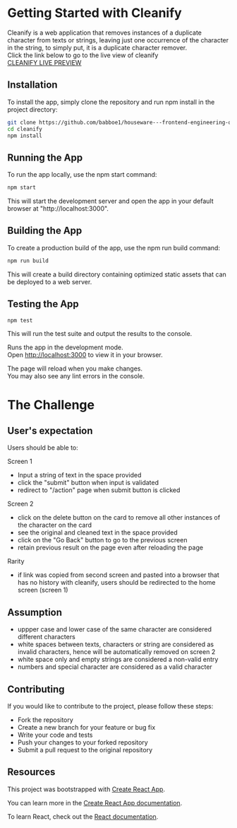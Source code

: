 # Getting Started with Cleanify

Cleanify is a web application that removes instances of a duplicate character from texts or strings, leaving just one occurrence of the character in the string, to simply put, it is a duplicate character remover. <br/>
Click the link below to go to the live view of cleanify <br/>
[CLEANIFY LIVE PREVIEW](https://cleanify-app.netlify.app/)

## Installation

To install the app, simply clone the repository and run npm install in the project directory:

```bash
git clone https://github.com/babboe1/houseware---frontend-engineering-octernship-babboe1.git
cd cleanify
npm install

```

## Running the App

To run the app locally, use the npm start command:

```bash
npm start
```

This will start the development server and open the app in your default browser at "http://localhost:3000".

## Building the App

To create a production build of the app, use the npm run build command:

```bash
npm run build
```

This will create a build directory containing optimized static assets that can be deployed to a web server.

## Testing the App

```bash
npm test
```

This will run the test suite and output the results to the console.

Runs the app in the development mode.\
Open [http://localhost:3000](http://localhost:3000) to view it in your browser.

The page will reload when you make changes.\
You may also see any lint errors in the console.


# The Challenge
## User's expectation
Users should be able to:

Screen 1
- Input a string of text in the space provided
- click the "submit" button when input is validated
- redirect to "/action" page when submit button is clicked

Screen 2
- click on the delete button on the card to remove all other instances of the character on the card
- see the original and cleaned text in the space provided
- click on the "Go Back" button to go to the previous screen
- retain previous result on the page even after reloading the page

Rarity
- if link was copied from second screen and pasted into a browser that has no history with cleanify, users should be redirected to the home screen (screen 1)

## Assumption
- uppper case and lower case of the same character are considered different characters
- white spaces between texts, characters or string are considered as invalid characters, hence will be automatically removed on screen 2
- white space only and empty strings are considered a non-valid entry
- numbers and special character are considered as a valid character


## Contributing

If you would like to contribute to the project, please follow these steps:

-  Fork the repository
-  Create a new branch for your feature or bug fix
-  Write your code and tests
-  Push your changes to your forked repository
-  Submit a pull request to the original repository

## Resources
This project was bootstrapped with [Create React App](https://github.com/facebook/create-react-app).


You can learn more in the [Create React App documentation](https://facebook.github.io/create-react-app/docs/getting-started).

To learn React, check out the [React documentation](https://reactjs.org/).
